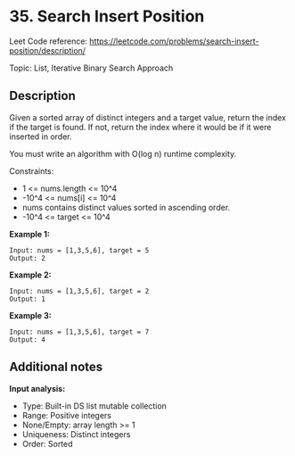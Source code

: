 # 35. Search Insert Position

Leet Code reference: https://leetcode.com/problems/search-insert-position/description/

Topic: List, Iterative Binary Search Approach

## Description

Given a sorted array of distinct integers and a target value, return the index if the target is found. If not, return the index where it would be if it were inserted in order.

You must write an algorithm with O(log n) runtime complexity.

Constraints:

- 1 <= nums.length <= 10^4
- -10^4 <= nums[i] <= 10^4
- nums contains distinct values sorted in ascending order.
- -10^4 <= target <= 10^4

**Example 1:**

    Input: nums = [1,3,5,6], target = 5
    Output: 2

**Example 2:**

    Input: nums = [1,3,5,6], target = 2
    Output: 1

**Example 3:**

    Input: nums = [1,3,5,6], target = 7
    Output: 4

## Additional notes

**Input analysis:**

- Type: Built-in DS list mutable collection
- Range: Positive integers
- None/Empty: array length >= 1
- Uniqueness: Distinct integers
- Order: Sorted
